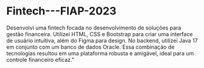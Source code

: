 # Fintech---FIAP-2023
Desenvolvi uma fintech focada no desenvolvimento de soluções para gestão financeira. Utilizei HTML, CSS e Bootstrap para criar uma interface de usuário intuitiva, além do Figma para design. No backend, utilizei Java 17 em conjunto com um banco de dados Oracle. Essa combinação de tecnologias resultou em uma plataforma robusta e amigável, ideal para um controle financeiro eficaz."

